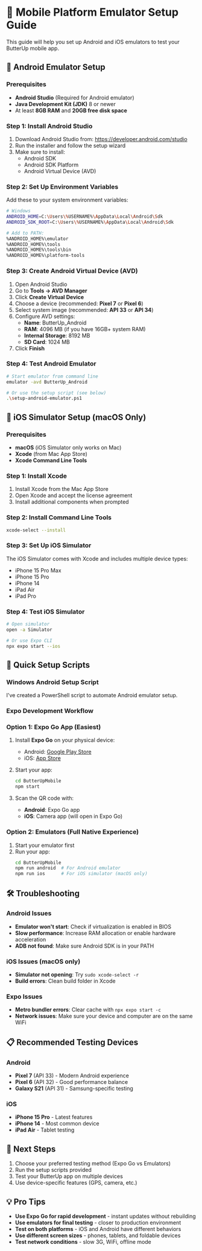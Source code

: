 # 📱 Mobile Platform Emulator Setup Guide

This guide will help you set up Android and iOS emulators to test your ButterUp mobile app.

## 🤖 Android Emulator Setup

### Prerequisites
- **Android Studio** (Required for Android emulator)
- **Java Development Kit (JDK)** 8 or newer
- At least **8GB RAM** and **20GB free disk space**

### Step 1: Install Android Studio
1. Download Android Studio from: https://developer.android.com/studio
2. Run the installer and follow the setup wizard
3. Make sure to install:
   - Android SDK
   - Android SDK Platform
   - Android Virtual Device (AVD)

### Step 2: Set Up Environment Variables
Add these to your system environment variables:

```bash
# Windows
ANDROID_HOME=C:\Users\%USERNAME%\AppData\Local\Android\Sdk
ANDROID_SDK_ROOT=C:\Users\%USERNAME%\AppData\Local\Android\Sdk

# Add to PATH:
%ANDROID_HOME%\emulator
%ANDROID_HOME%\tools
%ANDROID_HOME%\tools\bin
%ANDROID_HOME%\platform-tools
```

### Step 3: Create Android Virtual Device (AVD)
1. Open Android Studio
2. Go to **Tools → AVD Manager**
3. Click **Create Virtual Device**
4. Choose a device (recommended: **Pixel 7** or **Pixel 6**)
5. Select system image (recommended: **API 33** or **API 34**)
6. Configure AVD settings:
   - **Name**: ButterUp_Android
   - **RAM**: 4096 MB (if you have 16GB+ system RAM)
   - **Internal Storage**: 8192 MB
   - **SD Card**: 1024 MB
7. Click **Finish**

### Step 4: Test Android Emulator
```bash
# Start emulator from command line
emulator -avd ButterUp_Android

# Or use the setup script (see below)
.\setup-android-emulator.ps1
```

## 🍎 iOS Simulator Setup (macOS Only)

### Prerequisites
- **macOS** (iOS Simulator only works on Mac)
- **Xcode** (from Mac App Store)
- **Xcode Command Line Tools**

### Step 1: Install Xcode
1. Install Xcode from the Mac App Store
2. Open Xcode and accept the license agreement
3. Install additional components when prompted

### Step 2: Install Command Line Tools
```bash
xcode-select --install
```

### Step 3: Set Up iOS Simulator
The iOS Simulator comes with Xcode and includes multiple device types:
- iPhone 15 Pro Max
- iPhone 15 Pro
- iPhone 14
- iPad Air
- iPad Pro

### Step 4: Test iOS Simulator
```bash
# Open simulator
open -a Simulator

# Or use Expo CLI
npx expo start --ios
```

## 🚀 Quick Setup Scripts

### Windows Android Setup Script
I've created a PowerShell script to automate Android emulator setup.

### Expo Development Workflow

### Option 1: Expo Go App (Easiest)
1. Install **Expo Go** on your physical device:
   - Android: [Google Play Store](https://play.google.com/store/apps/details?id=host.exp.exponent)
   - iOS: [App Store](https://apps.apple.com/app/expo-go/id982107779)

2. Start your app:
   ```bash
   cd ButterUpMobile
   npm start
   ```

3. Scan the QR code with:
   - **Android**: Expo Go app
   - **iOS**: Camera app (will open in Expo Go)

### Option 2: Emulators (Full Native Experience)
1. Start your emulator first
2. Run your app:
   ```bash
   cd ButterUpMobile
   npm run android  # For Android emulator
   npm run ios      # For iOS simulator (macOS only)
   ```

## 🛠 Troubleshooting

### Android Issues
- **Emulator won't start**: Check if virtualization is enabled in BIOS
- **Slow performance**: Increase RAM allocation or enable hardware acceleration
- **ADB not found**: Make sure Android SDK is in your PATH

### iOS Issues (macOS only)
- **Simulator not opening**: Try `sudo xcode-select -r`
- **Build errors**: Clean build folder in Xcode

### Expo Issues
- **Metro bundler errors**: Clear cache with `npx expo start -c`
- **Network issues**: Make sure your device and computer are on the same WiFi

## 📋 Recommended Testing Devices

### Android
- **Pixel 7** (API 33) - Modern Android experience
- **Pixel 6** (API 32) - Good performance balance
- **Galaxy S21** (API 31) - Samsung-specific testing

### iOS
- **iPhone 15 Pro** - Latest features
- **iPhone 14** - Most common device
- **iPad Air** - Tablet testing

## 🎯 Next Steps

1. Choose your preferred testing method (Expo Go vs Emulators)
2. Run the setup scripts provided
3. Test your ButterUp app on multiple devices
4. Use device-specific features (GPS, camera, etc.)

## 💡 Pro Tips

- **Use Expo Go for rapid development** - instant updates without rebuilding
- **Use emulators for final testing** - closer to production environment
- **Test on both platforms** - iOS and Android have different behaviors
- **Use different screen sizes** - phones, tablets, and foldable devices
- **Test network conditions** - slow 3G, WiFi, offline mode
